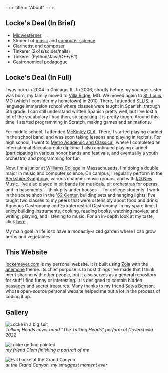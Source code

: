 +++
title = "About"
+++

## Locke's Deal (In Brief)
- [Midwesterner](https://en.wikipedia.org/wiki/Midwestern_United_States)
- Student of [music](/music) and [computer science](/programming)
- Clarinetist and composer
- Tinkerer (2x4s/solder/nails)
- Tinkerer (Python/Java/C++/F#)
- Gastronomical pedagogue

## Locke's Deal (In Full)
I was born in 2004 in Chicago, IL. In 2006, shortly before my younger sister was born, my family moved to [Villa Ridge](https://en.wikipedia.org/wiki/Villa_Ridge,_Missouri), MO. We moved again to [St. Louis](https://en.wikipedia.org/wiki/St._Louis), MO (which I consider my hometown) in 2010. There, I attended [SLLIS](https://en.wikipedia.org/wiki/St._Louis_Language_Immersion_School), a language immersion school where classes were taught in Spanish, through 5th grade. I can still understand written Spanish pretty well, but I've lost a lot of the vocabulary I had then, so speaking it is pretty tough. Around this time, I started programming in Scratch, making games and animations.

For middle school, I attended [McKinley CLA](https://en.wikipedia.org/wiki/McKinley_Classical_Leadership_Academy). There, I started playing clarinet in the school band, and was soon taking lessons and playing in recitals. For high school, I went to [Metro Academic and Classical](https://en.wikipedia.org/wiki/Metro_Academic_and_Classical_High_School), where I completed an International Baccalaureate diploma. I also continued playing clarinet (participating in various honor bands and festivals, and eventually a youth orchestra) and programming for fun.

Now, I'm a junior at [Williams College](https://www.williams.edu/) in Massachusetts. I'm doing a double major in music and computer science. On campus, I regularly perform in the [Berkshire Symphony](https://music.williams.edu/ensembles/berkshire-symphony/), various chamber music groups, and with [I/O New Music](https://music.williams.edu/ensembles/io/). I've also played in pit bands for musicals, pit orchestras for operas, and in basements -- think pits under houses -- for college students. I work in the scene shop in the ['62 Center](https://62center.williams.edu/), building sets and hanging lights. I've taught two classes to my peers that were ostensibly about food and drink: Aqueous Gastronomy and Extraterrestrial Gastronomy. In my spare time, I enjoy building instruments, cooking, reading books, watching movies, and writing, playing, and listening to music. For an in-depth look at my taste, click [here](/taste). 

My main goal in life is to have a modestly-sized garden where I can grow herbs and vegetables.

## This Website 
[lockemeyer.com](https://lockemeyer.com/) is my personal website. It is built using [Zola](https://www.getzola.org/) with the [anemone](https://www.getzola.org/themes/anemone/) theme. Its chief purpose is to host things I've made that I think merit sharing with other people, but it also serves as a general repository for stuff I find funny or interesting. It is designed to contain hidden passages and secret treasures.  Many thanks to my friend [Satya Benson](https://satchlj.com/), whose open-source personal website helped me out a lot in the process of coding it up.

## Gallery
![Locke in a big suit](/big-suit.jpg)
<br>
*Talking Heads cover band "The Talking Heads" perform at Coverchella 2022*

![Locke getting painted](/portrait.jpg)
<br>
*my friend Clem finishing a portrait of me*

![Evil Locke at the Grand Canyon](/dark-locke.jpg)
<br>
*at the Grand Canyon, my smuggest moment ever*

